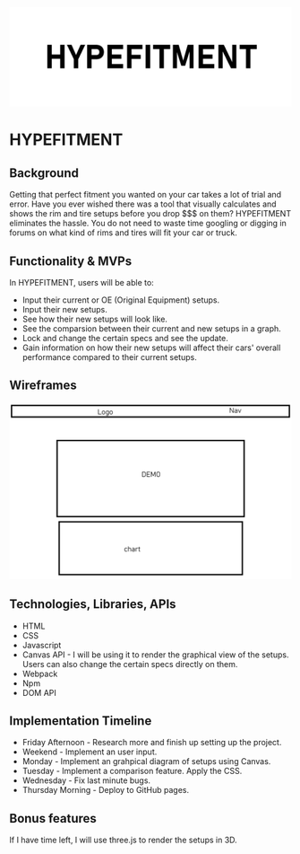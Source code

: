 ![Logo](/assets/hypefitment-logo.png)

# HYPEFITMENT

## Background

Getting that perfect fitment you wanted on your car takes a lot of trial and error. Have you ever wished there was a tool that visually calculates and shows the rim and tire setups before you drop $$$ on them? HYPEFITMENT eliminates the hassle. You do not need to waste time googling or digging in forums on what kind of rims and tires will fit your car or truck.

## Functionality & MVPs

In HYPEFITMENT, users will be able to:

* Input their current or OE (Original Equipment) setups.
* Input their new setups.
* See how their new setups will look like.
* See the comparsion between their current and new setups in a graph.
* Lock and change the certain specs and see the update.
* Gain information on how their new setups will affect their cars' overall performance compared to their current setups.

## Wireframes

![Wireframe](/assets/wireframe.png)

## Technologies, Libraries, APIs

* HTML
* CSS
* Javascript
* Canvas API - I will be using it to render the graphical view of the setups. Users can also change the certain specs directly on them.
* Webpack
* Npm
* DOM API

## Implementation Timeline
* Friday Afternoon - Research more and finish up setting up the project.
* Weekend - Implement an user input.
* Monday - Implement an grahpical diagram of setups using Canvas.
* Tuesday - Implement a comparison feature. Apply the CSS.
* Wednesday - Fix last minute bugs.
* Thursday Morning - Deploy to GitHub pages. 

## Bonus features

If I have time left, I will use three.js to render the setups in 3D.